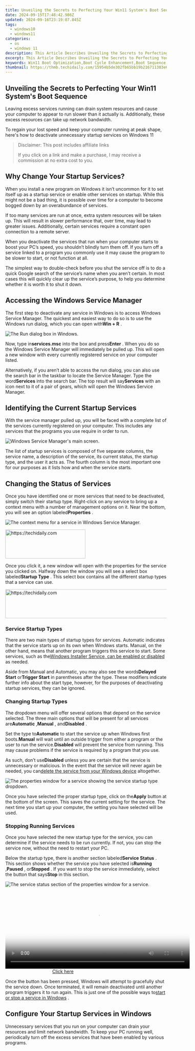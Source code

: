 ```yaml
---
title: Unveiling the Secrets to Perfecting Your Win11 System's Boot Sequence
date: 2024-09-15T17:48:42.986Z
updated: 2024-09-16T23:19:07.845Z
tags:
  - windows10
  - windows11
categories:
  - os
  - windows 11
description: This Article Describes Unveiling the Secrets to Perfecting Your Win11 System's Boot Sequence
excerpt: This Article Describes Unveiling the Secrets to Perfecting Your Win11 System's Boot Sequence
keywords: Win11 Boot Optimization,Boot Cycle Enhancement,Boot Sequence Mastery,Win11 Startup Efficiency,System Boot Improvement,Secure Boot Configurations,Win11 Boot Stability
thumbnail: https://thmb.techidaily.com/15954b5de302fb65bb19b216711303e6c7127c1ad83145148cdedf78055491f8.png
---
```


## Unveiling the Secrets to Perfecting Your Win11 System's Boot Sequence

 Leaving excess services running can drain system resources and cause your computer to appear to run slower than it actually is. Additionally, these excess resources can take up network bandwidth.

 To regain your lost speed and keep your computer running at peak shape, here's how to deactivate unnecessary startup services on Windows 11

>  Disclaimer: This post includes affiliate links
>
>  If you click on a link and make a purchase, I may receive a commission at no extra cost to you.
>

## Why Change Your Startup Services?

 When you install a new program on Windows it isn’t uncommon for it to set itself up as a startup service or enable other services on startup. While this might not be a bad thing, it is possible over time for a computer to become bogged down by an overabundance of services.

 If too many services are run at once, extra system resources will be taken up. This will result in slower performance that, over time, may lead to greater issues. Additionally, certain services require a constant open connection to a remote server.

 When you deactivate the services that run when your computer starts to boost your PC’s speed, you shouldn’t blindly turn them off. If you turn off a service linked to a program you commonly use it may cause the program to be slower to start, or not function at all.

 The simplest way to double-check before you shut the service off is to do a quick Google search of the service’s name when you aren’t certain. In most cases this will quickly clear up the service’s purpose, to help you determine whether it is worth it to shut it down.

## Accessing the Windows Service Manager

 The first step to deactivate any service in Windows is to access Windows Service Manager. The quickest and easiest way to do so is to use the Windows run dialog, which you can open with**Win + R** .

![The Run dialog box in Windows.](https://static1.makeuseofimages.com/wordpress/wp-content/uploads/2023/04/windows-run-dialog.jpg)

 Now, type in**services.msc** into the box and press**Enter** . When you do so the Windows Service Manager will immediately be pulled up. This will open a new window with every currently registered service on your computer listed.

 Alternatively, if you aren’t able to access the run dialog, you can also use the search bar in the taskbar to locate the Service Manager. Type the word**Services** into the search bar. The top result will say**Services** with an icon next to it of a pair of gears, which will open the Windows Service Manager.

## Identifying the Current Startup Services

 With the service manager pulled up, you will be faced with a complete list of the services currently registered on your computer. This includes any services that the programs you use require in order to run.

![Windows Service Manager's main screen.](https://static1.makeuseofimages.com/wordpress/wp-content/uploads/2023/04/windows-service-manager.jpg)

 The list of startup services is composed of five separate columns, the service name, a description of the service, its current status, the startup type, and the user it acts as. The fourth column is the most important one for our purposes as it lists how and when the service starts.

## Changing the Status of Services

 Once you have identified one or more services that need to be deactivated, simply switch their startup type. Right-click on any service to bring up a context menu with a number of management options on it. Near the bottom, you will see an option labeled**Properties** .

![The context menu for a service in Windows Service Manager.](https://static1.makeuseofimages.com/wordpress/wp-content/uploads/2023/04/windows-service-manager-context-menu.jpg)

<!-- affiliate ads begin -->
<a href="https://bluettius.sjv.io/c/5597632/2139107/17108" target="_top" id="2139107">
  <img src="//a.impactradius-go.com/display-ad/17108-2139107" border="0" alt="https://techidaily.com" width="250" height="90"/>
</a>
<img height="0" width="0" src="https://bluettius.sjv.io/i/5597632/2139107/17108" style="position:absolute;visibility:hidden;" border="0" />
<!-- affiliate ads end -->

 Once you click it, a new window will open with the properties for the service you clicked on. Halfway down the window you will see a select box labeled**Startup Type** . This select box contains all the different startup types that a service can use.

<!-- affiliate ads begin -->
<a href="https://unicoeye.pxf.io/c/5597632/2134233/18498" target="_top" id="2134233">
  <img src="//a.impactradius-go.com/display-ad/18498-2134233" border="0" alt="https://techidaily.com" width="728" height="90"/>
</a>
<img height="0" width="0" src="https://unicoeye.pxf.io/i/5597632/2134233/18498" style="position:absolute;visibility:hidden;" border="0" />
<!-- affiliate ads end -->

### Service Startup Types

 There are two main types of startup types for services. Automatic indicates that the service starts up on its own when Windows starts. Manual, on the other hand, means that another program triggers this service to start. Some services, such as the[Windows Installer Service, can be enabled or disabled](https://www.makeuseof.com/enable-disable-windows-installer-service-windows/) as needed.

 Aside from Manual and Automatic, you may also see the words**Delayed Start** or**Trigger Start** in parentheses after the type. These modifiers indicate further info about the start type, however, for the purposes of deactivating startup services, they can be ignored.

### Changing Startup Types

 The dropdown menu will offer several options that depend on the service selected. The three main options that will be present for all services are**Automatic** ,**Manual** , and**Disabled** .

 Set the type to**Automatic** to start the service up when Windows first boots.**Manual** will wait until an outside trigger from either a program or the user to run the service.**Disabled** will prevent the service from running. This may cause problems if the service is required by a program that you use.

 As such, don’t use**Disabled** unless you are certain that the service is unnecessary or malicious. In the event that the service will never again be needed, you can[delete the service from your Windows device](https://www.makeuseof.com/windows-11-delete-service/) altogether.

![The properties window for a service showing the service startup type dropdown.](https://static1.makeuseofimages.com/wordpress/wp-content/uploads/2023/04/service-startup-type-dropdown.jpg)

 Once you have selected the proper startup type, click on the**Apply** button at the bottom of the screen. This saves the current setting for the service. The next time you start up your computer, the setting you have selected will be used.

### Stopping Running Services

 Once you have selected the new startup type for the service, you can determine if the service needs to be run currently. If not, you can stop the service now, without the need to restart your PC.

 Below the startup type, there is another section labeled**Service Status** . This section shows whether the service you have selected is**Running** ,**Paused** , or**Stopped** . If you want to stop the service immediately, select the button that says**Stop** in this section.

![The service status section of the properties window for a service.](https://static1.makeuseofimages.com/wordpress/wp-content/uploads/2023/04/service-properties-status-section.jpg)

<!-- affiliate ads begin -->
<span id="1983573">
					<video width="576" height="240" style="cursor:pointer"
           poster="//a.impactradius-go.com/display-clicktoplayimage/1983573.png"
           onclick="if(!this.playClicked){this.play();this.setAttribute('controls',true);this.playClicked=true;}">
	   <source src="//a.impactradius-go.com/display-ad/22993-1983573">
	   <img src="//a.impactradius-go.com/display-clicktoplayimage/1983573.png" style="border: none; height: 100%; width: 100%; object-fit: contain">
	</video>
	<div style="width:360px;text-align:center"><a href="javascript:window.open(decodeURIComponent('https%3A%2F%2Fhomestyler.sjv.io%2Fc%2F5597632%2F1983573%2F22993'), '_blank');void(0);">Click here</a></div>
</span>
<img height="0" width="0" src="https://imp.pxf.io/i/5597632/1983573/22993" style="position:absolute;visibility:hidden;" border="0" />
<!-- affiliate ads end -->

 Once the button has been pressed, Windows will attempt to gracefully shut the service down. Once terminated, it will remain deactivated until another program triggers it to run again. This is just one of the possible ways to[start or stop a service in Windows](https://www.makeuseof.com/how-to-start-stop-service-windows/) .

## Configure Your Startup Services in Windows

 Unnecessary services that you run on your computer can drain your resources and limit network bandwidth. To keep your PC running well, periodically turn off the excess services that have been enabled by various programs.

<ins class="adsbygoogle"
     style="display:block"
     data-ad-format="autorelaxed"
     data-ad-client="ca-pub-7571918770474297"
     data-ad-slot="1223367746"></ins>

<ins class="adsbygoogle"
     style="display:block"
     data-ad-client="ca-pub-7571918770474297"
     data-ad-slot="8358498916"
     data-ad-format="auto"
     data-full-width-responsive="true"></ins>



